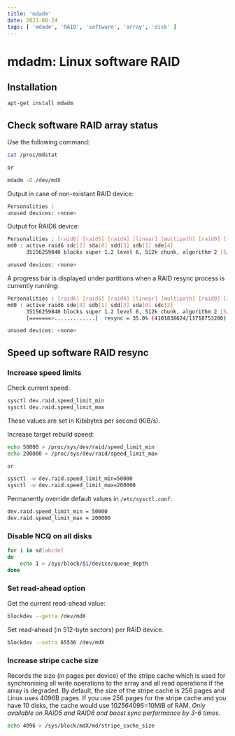 ```yaml
---
title: 'mdadm'
date: 2021-08-24
tags: [ 'mdadm', 'RAID', 'software', 'array', 'disk' ]
---
```


# mdadm: Linux software RAID

## Installation

```bash
apt-get install mdadm
```

## Check software RAID array status

Use the following command:

```bash
cat /proc/mdstat

or

mdadm -D /dev/mdX
```

Output in case of non-existant RAID device:

```bash
Personalities :
unused devices: <none>
```

Output for RAID6 device:

```bash
Personalities : [raid6] [raid5] [raid4] [linear] [multipath] [raid0] [raid1] [raid10]
md0 : active raid6 sdc[2] sda[0] sdd[3] sdb[1] sde[4]
      35156259840 blocks super 1.2 level 6, 512k chunk, algorithm 2 [5/5] [UUUUU]

unused devices: <none>
```

A progress bar is displayed under partitions when a RAID resync process is currently running:

```bash
Personalities : [raid6] [raid5] [raid4] [linear] [multipath] [raid0] [raid1] [raid10]
md0 : active raid6 sde[4] sdb[1] sdd[3] sda[0] sdc[2]
      35156259840 blocks super 1.2 level 6, 512k chunk, algorithm 2 [5/5] [UUUUU]
      [=======>.............]  resync = 35.0% (4101838624/11718753280) finish=1179.1min speed=107662K/sec

unused devices: <none>
```

## Speed up software RAID resync

### Increase speed limits

Check current speed:

```bash
sysctl dev.raid.speed_limit_min
sysctl dev.raid.speed_limit_max
```
These values are set in Kibibytes per second (KiB/s).

Increase target rebuild speed:

```bash
echo 50000 > /proc/sys/dev/raid/speed_limit_min
echo 200000 > /proc/sys/dev/raid/speed_limit_max

or

sysctl -w dev.raid.speed_limit_min=50000
sysctl -w dev.raid.speed_limit_max=200000
```

Permanently override default values in `/etc/sysctl.conf`:

```bash
dev.raid.speed_limit_min = 50000
dev.raid.speed_limit_max = 200000
```

### Disable NCQ on all disks

```bash
for i in sd[abcde]
do
    echo 1 > /sys/block/$i/device/queue_depth
done
```

### Set read-ahead option

Get the current read-ahead value:

```bash
blockdev --getra /dev/mdX
```

Set read-ahead (in 512-byte sectors) per RAID device.

```bash
blockdev --setra 65536 /dev/mdX
```

### Increase stripe cache size

Records the size (in pages per device) of the stripe cache which is used for
synchronising all write operations to the array and all read operations if the
array is degraded. By default, the size of the stripe cache is 256 pages and
Linux uses 4096B pages. If you use 256 pages for the stripe cache and you have
10 disks, the cache would use 10*256*4096=10MiB of RAM.
*Only available on RAID5 and RAID6 and boost sync performance by 3-6 times.*

```bash
echo 4096 > /sys/block/mdX/md/stripe_cache_size
```
